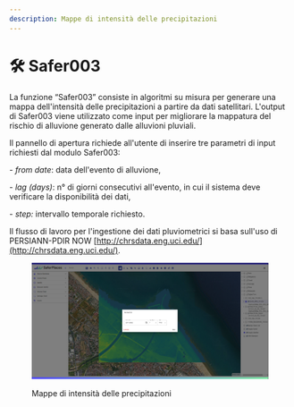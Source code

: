 ```yaml
---
description: Mappe di intensità delle precipitazioni
---
```


# 🛠️ Safer003

La funzione “Safer003” consiste in algoritmi su misura per generare una mappa dell'intensità delle precipitazioni a partire da dati satellitari. L'output di Safer003 viene utilizzato come input per migliorare la mappatura del rischio di alluvione generato dalle alluvioni pluviali.

Il pannello di apertura richiede all'utente di inserire tre parametri di input richiesti dal modulo Safer003:

\- _from date_: data dell'evento di alluvione,

\- _lag (days)_: n° di giorni consecutivi all'evento, in cui il sistema deve verificare la disponibilità dei dati,

\- _step:_ intervallo temporale richiesto.

Il flusso di lavoro per l'ingestione dei dati pluviometrici si basa sull'uso di PERSIANN-PDIR NOW [http://chrsdata.eng.uci.edu/](http://chrsdata.eng.uci.edu/).

<figure><img src="../.gitbook/assets/image (41).png" alt=""><figcaption><p>Mappe di intensità delle precipitazioni</p></figcaption></figure>



